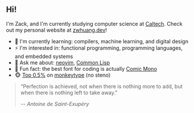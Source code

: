 ## Hi!

I'm Zack, and I'm currently studying computer science at [Caltech](https://www.caltech.edu/). Check out my personal website at [zwhuang.dev](https://zwhuang.dev)!

- :seedling: I'm currently learning: compilers, machine learning, and digital design
- :zap: I'm interested in: functional programming, programming languages, and embedded systems
- :eyes: Ask me about: [neovim](https://neovim.io/), [Common Lisp](https://lisp-lang.org/)
- :frog: Fun fact: the best font for coding is actually [Comic Mono](https://dtinth.github.io/comic-mono-font/)
- :monkey_face: [Top 0.5%](https://monkeytype.com/profile/zack466) on [monkeytype](https://monkeytype.com/) (no steno)

> “Perfection is achieved, not when there is nothing more to add, but when there is nothing left to take away."
> 
> -- <cite>Antoine de Saint-Exupéry</cite>

<!--
**zack466/zack466** is a ✨ _special_ ✨ repository because its `README.md` (this file) appears on your GitHub profile.

Here are some ideas to get you started:

- 🔭 I’m currently working on ...
- 🌱 I’m currently learning ...
- 👯 I’m looking to collaborate on ...
- 🤔 I’m looking for help with ...
- 💬 Ask me about ...
- 📫 How to reach me: ...
- 😄 Pronouns: ...
- ⚡ Fun fact: ...
-->
